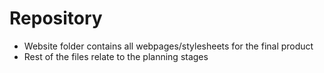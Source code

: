 # Repository

- Website folder contains all webpages/stylesheets for the final product
- Rest of the files relate to the planning stages 
